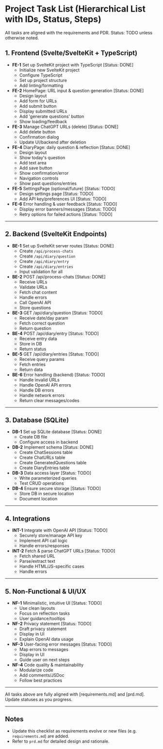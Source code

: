 # Project Task List (Hierarchical List with IDs, Status, Steps)

All tasks are aligned with the requirements and PDR. 
Status: TODO unless otherwise noted.

## 1. Frontend (Svelte/SvelteKit + TypeScript)

- **FE-1** Set up SvelteKit project with TypeScript [Status: DONE]
    - Initialize new SvelteKit project
    - Configure TypeScript
    - Set up project structure
    - Add linting/formatting
- **FE-2** HomePage: URL input & question generation [Status: DONE]
    - Design layout
    - Add form for URLs
    - Add submit button
    - Display submitted URLs
    - Add 'generate questions' button
    - Show loading/feedback
- **FE-3** Manage ChatGPT URLs (delete) [Status: DONE]
    - Add delete button
    - Confirmation dialog
    - Update UI/backend after deletion
- **FE-4** DiaryPage: daily question & reflection [Status: DONE]
    - Design layout
    - Show today's question
    - Add text area
    - Add save button
    - Show confirmation/error
    - Navigation controls
    - Show past questions/entries
- **FE-5** SettingsPage (optional/future) [Status: TODO]
    - Design settings page [Status: TODO]
    - Add API key/preferences UI [Status: TODO]
- **FE-6** Error handling & user feedback [Status: TODO]
    - Display error banners/messages [Status: TODO]
    - Retry options for failed actions [Status: TODO]

---

## 2. Backend (SvelteKit Endpoints)

- **BE-1** Set up SvelteKit server routes [Status: DONE]
    - Create `/api/process-chats` 
    - Create `/api/diary/question` 
    - Create `/api/diary/entry` 
    - Create `/api/diary/entries` 
    - Input validation for all 
- **BE-2** POST /api/process-chats [Status: DONE]
    - Receive URLs 
    - Validate URLs 
    - Fetch chat content 
    - Handle errors 
    - Call OpenAI API 
    - Store questions 
- **BE-3** GET /api/diary/question [Status: TODO]
    - Receive date/day param 
    - Fetch correct question 
    - Return question 
- **BE-4** POST /api/diary/entry [Status: TODO]
    - Receive entry data 
    - Store in DB 
    - Return status 
- **BE-5** GET /api/diary/entries [Status: TODO]
    - Receive query params 
    - Fetch entries 
    - Return data
- **BE-6** Error handling (backend) [Status: TODO]
    - Handle invalid URLs 
    - Handle OpenAI API errors 
    - Handle DB errors 
    - Handle network errors 
    - Return clear messages/codes

---

## 3. Database (SQLite)

- **DB-1** Set up SQLite database [Status: DONE]
    - Create DB file 
    - Configure access in backend 
- **DB-2** Implement schema [Status: DONE]
    - Create ChatSessions table 
    - Create ChatURLs table 
    - Create GeneratedQuestions table 
    - Create DiaryEntries table 
- **DB-3** Data access layer [Status: TODO]
    - Write parameterized queries 
    - Test CRUD operations 
- **DB-4** Ensure secure storage [Status: TODO]
    - Store DB in secure location 
    - Document location

---

## 4. Integrations

- **INT-1** Integrate with OpenAI API [Status: TODO]
    - Securely store/manage API key 
    - Implement API call logic 
    - Handle errors/responses 
- **INT-2** Fetch & parse ChatGPT URLs [Status: TODO]
    - Fetch shared URL 
    - Parse/extract text 
    - Handle HTML/JS-specific cases 
    - Handle errors 

---

## 5. Non-Functional & UI/UX

- **NF-1** Minimalistic, intuitive UI [Status: TODO]
    - Use clean layouts
    - Focus on reflection tasks 
    - User guidance/tooltips 
- **NF-2** Privacy statement [Status: TODO]
    - Draft privacy statement 
    - Display in UI 
    - Explain OpenAI data usage
- **NF-3** User-facing error messages [Status: TODO]
    - Map errors to messages 
    - Display in UI 
    - Guide user on next steps 
- **NF-4** Code quality & maintainability 
    - Modularize code 
    - Add comments/JSDoc 
    - Follow best practices 

---


All tasks above are fully aligned with [requirements.md] and [prd.md]. Update statuses as you progress.

---

## Notes
- Update this checklist as requirements evolve or new files (e.g. `requirements.md`) are added.
- Refer to `prd.md` for detailed design and rationale.
